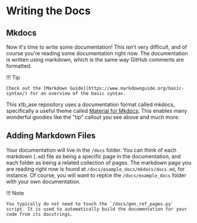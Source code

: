 # Writing the Docs

## Mkdocs

Now it's time to write some documentation! This isn't very difficult, and of course you're reading some documentation right now. The documentation is written using markdown, which is the same way GitHub comments are formatted.

!!! Tip

    Check out the [Markdown Guide](https://www.markdownguide.org/basic-syntax/) for an overview of the basic syntax.

This xtb_ase repository uses a documentation format called mkdocs, specifically a useful theme called [Material for Mkdocs](https://squidfunk.github.io/mkdocs-material/). This enables many wonderful goodies like the "tip" callout you see above and much more.

## Adding Markdown Files

Your documentation will live in the `/docs` folder. You can think of each markdown (`.md`) file as being a specific page in the documentation, and each folder as being a related collection of pages. The markdown page you are reading right now is found at `/docs/example_docs/mkdocs/docs.md`, for instance. Of course, you will want to replce the `/docs/example_docs` folder with your own documentation.

!!! Note

    You typically do not need to touch the `/docs/gen_ref_pages.py` script. It is used to automatically build the documentation for your code from its docstrings.

